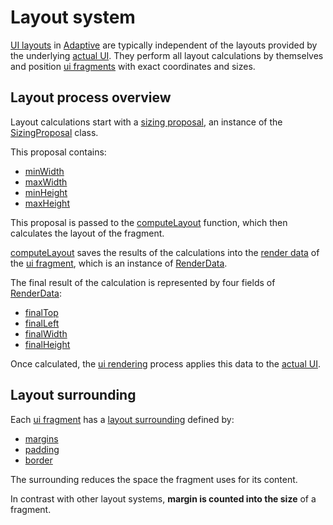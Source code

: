 # Layout system

[UI layouts](def://) in [Adaptive](def://) are typically independent of the layouts provided by the underlying
[actual UI](def://). They perform all layout calculations by themselves and position [ui fragments](def://)
with exact coordinates and sizes.

## Layout process overview

Layout calculations start with a [sizing proposal](def://), an instance of the [SizingProposal](class://) class.

This proposal contains:

- [minWidth](property://SizingProposal)
- [maxWidth](property://SizingProposal)
- [minHeight](property://SizingProposal)
- [maxHeight](property://SizingProposal)

This proposal is passed to the [computeLayout](function://AbstractAuiFragment) function, which then calculates
the layout of the fragment.

[computeLayout](function://AbstractAuiFragment) saves the results of the calculations into the [render data](def://) 
of the [ui fragment](def://), which is an instance of [RenderData](class://).

The final result of the calculation is represented by four fields of [RenderData](class://):

- [finalTop](property://RenderData)
- [finalLeft](property://RenderData)
- [finalWidth](property://RenderData)
- [finalHeight](property://renderData)

Once calculated, the [ui rendering](def://) process applies this data to the [actual UI](def://).

## Layout surrounding

Each [ui fragment](def://) has a [layout surrounding](def://) defined by:

- [margins](def://)
- [padding](def://)
- [border](def://)

The surrounding reduces the space the fragment uses for its content.

In contrast with other layout systems, **margin is counted into the size** of a fragment.

